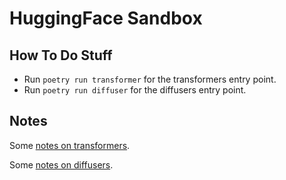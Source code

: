 # HuggingFace Sandbox

## How To Do Stuff

- Run `poetry run transformer` for the transformers entry point.
- Run `poetry run diffuser` for the diffusers entry point.

## Notes

Some [notes on transformers](./docs/transformers.md).

Some [notes on diffusers](./docs/diffusers.md).
